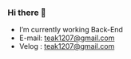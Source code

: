 ### Hi there 👋

-  I’m currently working Back-End 
-  E-mail: teak1207@gmail.com
-  Velog : [teak1207@gmail.com](https://velog.io/@dev_kkong/posts)
